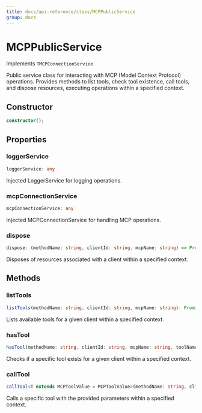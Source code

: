 ```yaml
---
title: docs/api-reference/class/MCPPublicService
group: docs
---
```


# MCPPublicService

Implements `TMCPConnectionService`

Public service class for interacting with MCP (Model Context Protocol) operations.
Provides methods to list tools, check tool existence, call tools, and dispose resources,
executing operations within a specified context.

## Constructor

```ts
constructor();
```

## Properties

### loggerService

```ts
loggerService: any
```

Injected LoggerService for logging operations.

### mcpConnectionService

```ts
mcpConnectionService: any
```

Injected MCPConnectionService for handling MCP operations.

### dispose

```ts
dispose: (methodName: string, clientId: string, mcpName: string) => Promise<void>
```

Disposes of resources associated with a client within a specified context.

## Methods

### listTools

```ts
listTools(methodName: string, clientId: string, mcpName: string): Promise<IMCPTool[]>;
```

Lists available tools for a given client within a specified context.

### hasTool

```ts
hasTool(methodName: string, clientId: string, mcpName: string, toolName: string): Promise<boolean>;
```

Checks if a specific tool exists for a given client within a specified context.

### callTool

```ts
callTool<T extends MCPToolValue = MCPToolValue>(methodName: string, clientId: string, mcpName: string, toolName: string, dto: IMCPToolCallDto<T>): Promise<MCPToolOutput>;
```

Calls a specific tool with the provided parameters within a specified context.
